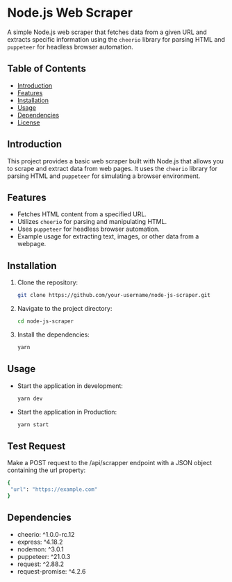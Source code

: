 # Node.js Web Scraper

A simple Node.js web scraper that fetches data from a given URL and extracts specific information using the `cheerio` library for parsing HTML and `puppeteer` for headless browser automation.

## Table of Contents

- [Introduction](#introduction)
- [Features](#features)
- [Installation](#installation)
- [Usage](#usage)
- [Dependencies](#dependencies)
- [License](#license)

## Introduction

This project provides a basic web scraper built with Node.js that allows you to scrape and extract data from web pages. It uses the `cheerio` library for parsing HTML and `puppeteer` for simulating a browser environment.

## Features

- Fetches HTML content from a specified URL.
- Utilizes `cheerio` for parsing and manipulating HTML.
- Uses `puppeteer` for headless browser automation.
- Example usage for extracting text, images, or other data from a webpage.

## Installation

1. Clone the repository:

   ```bash
   git clone https://github.com/your-username/node-js-scraper.git

2. Navigate to the project directory:
   ```bash
   cd node-js-scraper
3. Install the dependencies:
   ```bash 
   yarn

## Usage
- Start the application in development:

   ```bash
   yarn dev
- Start the application in Production:

   ```bash
   yarn start
## Test Request
   Make a POST request to the /api/scrapper endpoint with a JSON object containing the url property:
   ```bash
   {
    "url": "https://example.com"
}
```
## Dependencies
- cheerio: ^1.0.0-rc.12
- express: ^4.18.2
- nodemon: ^3.0.1
- puppeteer: ^21.0.3
- request: ^2.88.2
- request-promise: ^4.2.6